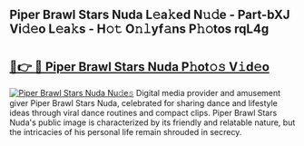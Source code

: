 ## Piper Brawl Stars Nuda L𝚎a𝚔ed N𝚞𝚍e - Part-bXJ Vi𝚍𝚎o L𝚎a𝚔s - H𝚘𝚝 O𝚗𝚕yf𝚊ns P𝚑𝚘tos rqL4g

# <h2><a href="http://kfa81c.oniu.top/?m=Piper+Brawl+Stars+Nuda">🔗👉 🔴 Piper Brawl Stars Nuda P𝚑ot𝚘𝚜 V𝚒d𝚎o</a></h2>

[![Piper Brawl Stars Nuda Nu𝚍e𝚜](https://i.imgur.com/0qMVB7G.gif)](http://kfa81c.oniu.top/?m=Piper+Brawl+Stars+Nuda)
Digital media provider and amusement giver Piper Brawl Stars Nuda, celebrated for sharing dance and lifestyle ideas through viral dance routines and compact clips. Piper Brawl Stars Nuda's public image is characterized by its friendly and relatable nature, but the intricacies of his personal life remain shrouded in secrecy.  

